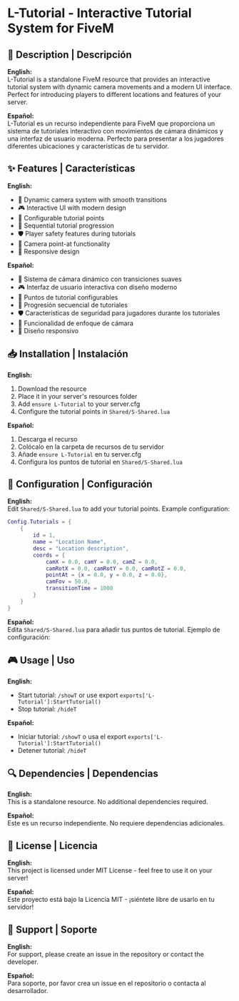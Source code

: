 # L-Tutorial - Interactive Tutorial System for FiveM

## 🌟 Description | Descripción

**English:**  
L-Tutorial is a standalone FiveM resource that provides an interactive tutorial system with dynamic camera movements and a modern UI interface. Perfect for introducing players to different locations and features of your server.

**Español:**  
L-Tutorial es un recurso independiente para FiveM que proporciona un sistema de tutoriales interactivo con movimientos de cámara dinámicos y una interfaz de usuario moderna. Perfecto para presentar a los jugadores diferentes ubicaciones y características de tu servidor.

## ✨ Features | Características

**English:**
- 🎥 Dynamic camera system with smooth transitions
- 🎮 Interactive UI with modern design
- 📝 Configurable tutorial points
- 🔄 Sequential tutorial progression
- 🛡️ Player safety features during tutorials
- 🎯 Camera point-at functionality
- 📱 Responsive design

**Español:**
- 🎥 Sistema de cámara dinámico con transiciones suaves
- 🎮 Interfaz de usuario interactiva con diseño moderno
- 📝 Puntos de tutorial configurables
- 🔄 Progresión secuencial de tutoriales
- 🛡️ Características de seguridad para jugadores durante los tutoriales
- 🎯 Funcionalidad de enfoque de cámara
- 📱 Diseño responsivo

## 📥 Installation | Instalación

**English:**
1. Download the resource
2. Place it in your server's resources folder
3. Add `ensure L-Tutorial` to your server.cfg
4. Configure the tutorial points in `Shared/S-Shared.lua`

**Español:**
1. Descarga el recurso
2. Colócalo en la carpeta de recursos de tu servidor
3. Añade `ensure L-Tutorial` en tu server.cfg
4. Configura los puntos de tutorial en `Shared/S-Shared.lua`

## 🔧 Configuration | Configuración

**English:**  
Edit `Shared/S-Shared.lua` to add your tutorial points. Example configuration:

```lua
Config.Tutorials = {
    { 
        id = 1, 
        name = "Location Name", 
        desc = "Location description",
        coords = {
            camX = 0.0, camY = 0.0, camZ = 0.0,
            camRotX = 0.0, camRotY = 0.0, camRotZ = 0.0,
            pointAt = {x = 0.0, y = 0.0, z = 0.0},
            camFov = 50.0,
            transitionTime = 1000
        }
    }
}
```

**Español:**  
Edita `Shared/S-Shared.lua` para añadir tus puntos de tutorial. Ejemplo de configuración:

## 🎮 Usage | Uso

**English:**
- Start tutorial: `/showT` or use export `exports['L-Tutorial']:StartTutorial()`
- Stop tutorial: `/hideT`

**Español:**
- Iniciar tutorial: `/showT` o usa el export `exports['L-Tutorial']:StartTutorial()`
- Detener tutorial: `/hideT`

## 🔍 Dependencies | Dependencias

**English:**  
This is a standalone resource. No additional dependencies required.

**Español:**  
Este es un recurso independiente. No requiere dependencias adicionales.

## 📝 License | Licencia

**English:**  
This project is licensed under MIT License - feel free to use it on your server!

**Español:**  
Este proyecto está bajo la Licencia MIT - ¡siéntete libre de usarlo en tu servidor!

## 🤝 Support | Soporte

**English:**  
For support, please create an issue in the repository or contact the developer.

**Español:**  
Para soporte, por favor crea un issue en el repositorio o contacta al desarrollador.
